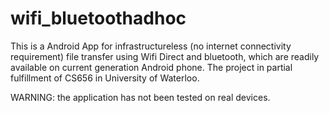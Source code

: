 # wifi_bluetoothadhoc
This is a Android App for infrastructureless (no internet connectivity requirement) file transfer using Wifi Direct and bluetooth, which are readily available on current generation Android phone. The project in partial fulfillment of CS656 in University of Waterloo.

WARNING: the application has not been tested on real devices.
